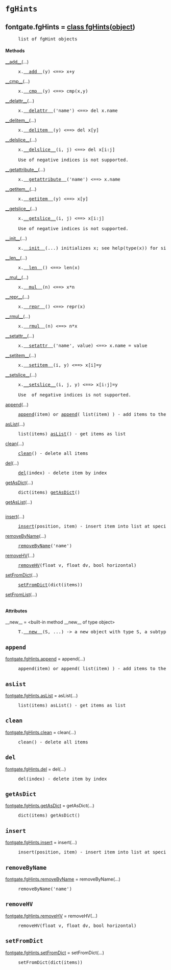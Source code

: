 

<a name="fontgate.fgHints"></a>

# `fgHints`


<dt class="class"><h2><span class="class-name">fontgate.fgHints</span> = <a name="fontgate.fgHints" href="#fontgate.fgHints">class fgHints</a>(<a href="./__builtin__.html#object">object</a>)</h2></dt><dd class="class"><dd>


<pre class="doc" markdown="0">list of fgHint objects</pre>


</dd><h4 class="head-methods">Methods </h4><dl class="function"><dt><a name="fgHints-__add__" href="#fgHints-__add__"><span class="function-name">__add__</span></a><span class="argspec">(...)</span></dt><dd>

<pre class="doc" markdown="0">x.<a href="#fontgate.fgHints-__add__">__add__</a>(y) <==> x+y</pre>

</dd></dl>
<dl class="function"><dt><a name="fgHints-__cmp__" href="#fgHints-__cmp__"><span class="function-name">__cmp__</span></a><span class="argspec">(...)</span></dt><dd>

<pre class="doc" markdown="0">x.<a href="#fontgate.fgHints-__cmp__">__cmp__</a>(y) <==> cmp(x,y)</pre>

</dd></dl>
<dl class="function"><dt><a name="fgHints-__delattr__" href="#fgHints-__delattr__"><span class="function-name">__delattr__</span></a><span class="argspec">(...)</span></dt><dd>

<pre class="doc" markdown="0">x.<a href="#fontgate.fgHints-__delattr__">__delattr__</a>('name') <==> del x.name</pre>

</dd></dl>
<dl class="function"><dt><a name="fgHints-__delitem__" href="#fgHints-__delitem__"><span class="function-name">__delitem__</span></a><span class="argspec">(...)</span></dt><dd>

<pre class="doc" markdown="0">x.<a href="#fontgate.fgHints-__delitem__">__delitem__</a>(y) <==> del x[y]</pre>

</dd></dl>
<dl class="function"><dt><a name="fgHints-__delslice__" href="#fgHints-__delslice__"><span class="function-name">__delslice__</span></a><span class="argspec">(...)</span></dt><dd>

<pre class="doc" markdown="0">x.<a href="#fontgate.fgHints-__delslice__">__delslice__</a>(i, j) <==> del x[i:j]

Use of negative indices is not supported.</pre>

</dd></dl>
<dl class="function"><dt><a name="fgHints-__getattribute__" href="#fgHints-__getattribute__"><span class="function-name">__getattribute__</span></a><span class="argspec">(...)</span></dt><dd>

<pre class="doc" markdown="0">x.<a href="#fontgate.fgHints-__getattribute__">__getattribute__</a>('name') <==> x.name</pre>

</dd></dl>
<dl class="function"><dt><a name="fgHints-__getitem__" href="#fgHints-__getitem__"><span class="function-name">__getitem__</span></a><span class="argspec">(...)</span></dt><dd>

<pre class="doc" markdown="0">x.<a href="#fontgate.fgHints-__getitem__">__getitem__</a>(y) <==> x[y]</pre>

</dd></dl>
<dl class="function"><dt><a name="fgHints-__getslice__" href="#fgHints-__getslice__"><span class="function-name">__getslice__</span></a><span class="argspec">(...)</span></dt><dd>

<pre class="doc" markdown="0">x.<a href="#fontgate.fgHints-__getslice__">__getslice__</a>(i, j) <==> x[i:j]

Use of negative indices is not supported.</pre>

</dd></dl>
<dl class="function"><dt><a name="fgHints-__init__" href="#fgHints-__init__"><span class="function-name">__init__</span></a><span class="argspec">(...)</span></dt><dd>

<pre class="doc" markdown="0">x.<a href="#fontgate.fgHints-__init__">__init__</a>(...) initializes x; see help(type(x)) for signature</pre>

</dd></dl>
<dl class="function"><dt><a name="fgHints-__len__" href="#fgHints-__len__"><span class="function-name">__len__</span></a><span class="argspec">(...)</span></dt><dd>

<pre class="doc" markdown="0">x.<a href="#fontgate.fgHints-__len__">__len__</a>() <==> len(x)</pre>

</dd></dl>
<dl class="function"><dt><a name="fgHints-__mul__" href="#fgHints-__mul__"><span class="function-name">__mul__</span></a><span class="argspec">(...)</span></dt><dd>

<pre class="doc" markdown="0">x.<a href="#fontgate.fgHints-__mul__">__mul__</a>(n) <==> x*n</pre>

</dd></dl>
<dl class="function"><dt><a name="fgHints-__repr__" href="#fgHints-__repr__"><span class="function-name">__repr__</span></a><span class="argspec">(...)</span></dt><dd>

<pre class="doc" markdown="0">x.<a href="#fontgate.fgHints-__repr__">__repr__</a>() <==> repr(x)</pre>

</dd></dl>
<dl class="function"><dt><a name="fgHints-__rmul__" href="#fgHints-__rmul__"><span class="function-name">__rmul__</span></a><span class="argspec">(...)</span></dt><dd>

<pre class="doc" markdown="0">x.<a href="#fontgate.fgHints-__rmul__">__rmul__</a>(n) <==> n*x</pre>

</dd></dl>
<dl class="function"><dt><a name="fgHints-__setattr__" href="#fgHints-__setattr__"><span class="function-name">__setattr__</span></a><span class="argspec">(...)</span></dt><dd>

<pre class="doc" markdown="0">x.<a href="#fontgate.fgHints-__setattr__">__setattr__</a>('name', value) <==> x.name = value</pre>

</dd></dl>
<dl class="function"><dt><a name="fgHints-__setitem__" href="#fgHints-__setitem__"><span class="function-name">__setitem__</span></a><span class="argspec">(...)</span></dt><dd>

<pre class="doc" markdown="0">x.<a href="#fontgate.fgHints-__setitem__">__setitem__</a>(i, y) <==> x[i]=y</pre>

</dd></dl>
<dl class="function"><dt><a name="fgHints-__setslice__" href="#fgHints-__setslice__"><span class="function-name">__setslice__</span></a><span class="argspec">(...)</span></dt><dd>

<pre class="doc" markdown="0">x.<a href="#fontgate.fgHints-__setslice__">__setslice__</a>(i, j, y) <==> x[i:j]=y

Use  of negative indices is not supported.</pre>

</dd></dl>
<dl class="function"><dt><a name="fgHints-append" href="#fgHints-append"><span class="function-name">append</span></a><span class="argspec">(...)</span></dt><dd>

<pre class="doc" markdown="0"><a href="#fontgate.fgHints-append">append</a>(item) or <a href="#fontgate.fgHints-append">append</a>( list(item) ) - add items to the end of the list</pre>

</dd></dl>
<dl class="function"><dt><a name="fgHints-asList" href="#fgHints-asList"><span class="function-name">asList</span></a><span class="argspec">(...)</span></dt><dd>

<pre class="doc" markdown="0">list(items) <a href="#fontgate.fgHints-asList">asList</a>() - get items as list</pre>

</dd></dl>
<dl class="function"><dt><a name="fgHints-clean" href="#fgHints-clean"><span class="function-name">clean</span></a><span class="argspec">(...)</span></dt><dd>

<pre class="doc" markdown="0"><a href="#fontgate.fgHints-clean">clean</a>() - delete all items</pre>

</dd></dl>
<dl class="function"><dt><a name="fgHints-del" href="#fgHints-del"><span class="function-name">del</span></a><span class="argspec">(...)</span></dt><dd>

<pre class="doc" markdown="0"><a href="#fontgate.fgHints-del">del</a>(index) - delete item by index</pre>

</dd></dl>
<dl class="function"><dt><a name="fgHints-getAsDict" href="#fgHints-getAsDict"><span class="function-name">getAsDict</span></a><span class="argspec">(...)</span></dt><dd>

<pre class="doc" markdown="0">dict(items) <a href="#fontgate.fgHints-getAsDict">getAsDict</a>()</pre>

</dd></dl>
<dl class="function"><dt><a name="fgHints-getAsList" href="#fgHints-getAsList"><span class="function-name">getAsList</span></a><span class="argspec">(...)</span></dt><dd>

<pre class="doc" markdown="0"></pre>

</dd></dl>
<dl class="function"><dt><a name="fgHints-insert" href="#fgHints-insert"><span class="function-name">insert</span></a><span class="argspec">(...)</span></dt><dd>

<pre class="doc" markdown="0"><a href="#fontgate.fgHints-insert">insert</a>(position, item) - insert item into list at specified position</pre>

</dd></dl>
<dl class="function"><dt><a name="fgHints-removeByName" href="#fgHints-removeByName"><span class="function-name">removeByName</span></a><span class="argspec">(...)</span></dt><dd>

<pre class="doc" markdown="0"><a href="#fontgate.fgHints-removeByName">removeByName</a>('name')</pre>

</dd></dl>
<dl class="function"><dt><a name="fgHints-removeHV" href="#fgHints-removeHV"><span class="function-name">removeHV</span></a><span class="argspec">(...)</span></dt><dd>

<pre class="doc" markdown="0"><a href="#fontgate.fgHints-removeHV">removeHV</a>(float v, float dv, bool horizontal)</pre>

</dd></dl>
<dl class="function"><dt><a name="fgHints-setFromDict" href="#fgHints-setFromDict"><span class="function-name">setFromDict</span></a><span class="argspec">(...)</span></dt><dd>

<pre class="doc" markdown="0"><a href="#fontgate.fgHints-setFromDict">setFromDict</a>(dict(items))</pre>

</dd></dl>
<dl class="function"><dt><a name="fgHints-setFromList" href="#fgHints-setFromList"><span class="function-name">setFromList</span></a><span class="argspec">(...)</span></dt><dd>

<pre class="doc" markdown="0"></pre>

</dd></dl>

  <h4 class="head-attrs">Attributes </h4><dl><dt><span class="other-name">__new__</span> = &lt;built-in method __new__ of type object&gt;<dd>

<pre class="doc" markdown="0">T.<a href="#fontgate.fgHints-__new__">__new__</a>(S, ...) -> a new object with type S, a subtype of T</pre>

</dd></dl>
</dd>


<a name="fontgate.fgHints.append"></a>

## `append`


<dl class="function"><dt><a name="-fontgate.fgHints.append" href="#-fontgate.fgHints.append"><span class="function-name">fontgate.fgHints.append</span></a> = append<span class="argspec">(...)</span></dt><dd>

<pre class="doc" markdown="0">append(item) or append( list(item) ) - add items to the end of the list</pre>

</dd></dl>



<a name="fontgate.fgHints.asList"></a>

## `asList`


<dl class="function"><dt><a name="-fontgate.fgHints.asList" href="#-fontgate.fgHints.asList"><span class="function-name">fontgate.fgHints.asList</span></a> = asList<span class="argspec">(...)</span></dt><dd>

<pre class="doc" markdown="0">list(items) asList() - get items as list</pre>

</dd></dl>



<a name="fontgate.fgHints.clean"></a>

## `clean`


<dl class="function"><dt><a name="-fontgate.fgHints.clean" href="#-fontgate.fgHints.clean"><span class="function-name">fontgate.fgHints.clean</span></a> = clean<span class="argspec">(...)</span></dt><dd>

<pre class="doc" markdown="0">clean() - delete all items</pre>

</dd></dl>



<a name="fontgate.fgHints.del"></a>

## `del`


<dl class="function"><dt><a name="-fontgate.fgHints.del" href="#-fontgate.fgHints.del"><span class="function-name">fontgate.fgHints.del</span></a> = del<span class="argspec">(...)</span></dt><dd>

<pre class="doc" markdown="0">del(index) - delete item by index</pre>

</dd></dl>



<a name="fontgate.fgHints.getAsDict"></a>

## `getAsDict`


<dl class="function"><dt><a name="-fontgate.fgHints.getAsDict" href="#-fontgate.fgHints.getAsDict"><span class="function-name">fontgate.fgHints.getAsDict</span></a> = getAsDict<span class="argspec">(...)</span></dt><dd>

<pre class="doc" markdown="0">dict(items) getAsDict()</pre>

</dd></dl>



<a name="fontgate.fgHints.insert"></a>

## `insert`


<dl class="function"><dt><a name="-fontgate.fgHints.insert" href="#-fontgate.fgHints.insert"><span class="function-name">fontgate.fgHints.insert</span></a> = insert<span class="argspec">(...)</span></dt><dd>

<pre class="doc" markdown="0">insert(position, item) - insert item into list at specified position</pre>

</dd></dl>



<a name="fontgate.fgHints.removeByName"></a>

## `removeByName`


<dl class="function"><dt><a name="-fontgate.fgHints.removeByName" href="#-fontgate.fgHints.removeByName"><span class="function-name">fontgate.fgHints.removeByName</span></a> = removeByName<span class="argspec">(...)</span></dt><dd>

<pre class="doc" markdown="0">removeByName('name')</pre>

</dd></dl>



<a name="fontgate.fgHints.removeHV"></a>

## `removeHV`


<dl class="function"><dt><a name="-fontgate.fgHints.removeHV" href="#-fontgate.fgHints.removeHV"><span class="function-name">fontgate.fgHints.removeHV</span></a> = removeHV<span class="argspec">(...)</span></dt><dd>

<pre class="doc" markdown="0">removeHV(float v, float dv, bool horizontal)</pre>

</dd></dl>



<a name="fontgate.fgHints.setFromDict"></a>

## `setFromDict`


<dl class="function"><dt><a name="-fontgate.fgHints.setFromDict" href="#-fontgate.fgHints.setFromDict"><span class="function-name">fontgate.fgHints.setFromDict</span></a> = setFromDict<span class="argspec">(...)</span></dt><dd>

<pre class="doc" markdown="0">setFromDict(dict(items))</pre>

</dd></dl>

